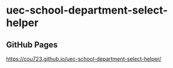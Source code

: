 # uec-school-department-select-helper

## GitHub Pages

https://cou723.github.io/uec-school-department-select-helper/

